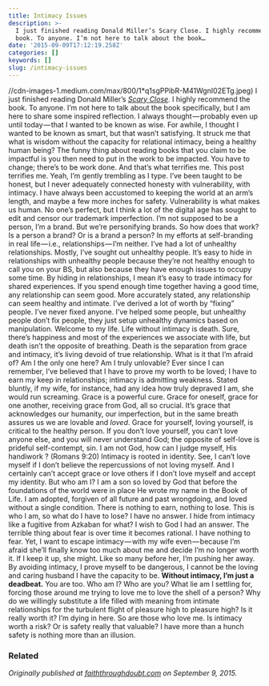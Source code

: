 ```yaml
---
title: Intimacy Issues
description: >-
  I just finished reading Donald Miller’s Scary Close. I highly recommend the
  book. To anyone. I’m not here to talk about the book…
date: '2015-09-09T17:12:19.258Z'
categories: []
keywords: []
slug: /intimacy-issues
---
```

//cdn-images-1.medium.com/max/800/1*q1sgPPibR-M41WgnI02ETg.jpeg)
I just finished reading Donald Miller’s [_Scary Close_](http://scaryclose.com/). I highly recommend the book. To anyone. I’m not here to talk about the book specifically, but I am here to share some inspired reflection.
I always thought — probably even up until today — that I wanted to be known as wise. For awhile, I thought I wanted to be known as smart, but that wasn’t satisfying. It struck me that what is wisdom without the capacity for relational intimacy, being a healthy human being?
The funny thing about reading books that you claim to be impactful is you then need to put in the work to be impacted. You have to change; there’s to be work done. And that’s what terrifies me.
This post terrifies me. Yeah, I’m gently trembling as I type. I’ve been taught to be honest, but I never adequately connected honesty with vulnerability, with intimacy. I have always been accustomed to keeping the world at an arm’s length, and maybe a few more inches for safety.
Vulnerability is what makes us human. No one’s perfect, but I think a lot of the digital age has sought to edit and censor our trademark imperfection. I’m not supposed to be a person, I’m a brand.
But we’re personifying brands. So how does that work? Is a person a brand? Or is a brand a person? In my efforts at self-branding in real life — i.e., relationships — I’m neither.
I’ve had a lot of unhealthy relationships. Mostly, I’ve sought out unhealthy people. It’s easy to hide in relationships with unhealthy people because they’re not healthy enough to call you on your BS, but also because they have enough issues to occupy some time.
By hiding in relationships, I mean it’s easy to trade intimacy for shared experiences. If you spend enough time together having a good time, any relationship can seem good. More accurately stated, any relationship can seem healthy and intimate.
I’ve derived a lot of worth by “fixing” people. I’ve never fixed anyone. I’ve helped some people, but unhealthy people don’t fix people, they just setup unhealthy dynamics based on manipulation. Welcome to my life.
Life without intimacy is death. Sure, there’s happiness and most of the experiences we associate with life, but death isn’t the opposite of breathing. Death is the separation from grace and intimacy, it’s living devoid of true relationship.
What is it that I’m afraid of? Am I the only one here? Am I truly unlovable?
Ever since I can remember, I’ve believed that I have to prove my worth to be loved; I have to earn my keep in relationships; intimacy is admitting weakness. Stated bluntly, if my wife, for instance, had any idea how truly depraved I am, she would run screaming.
Grace is a powerful cure. Grace for oneself, grace for one another, receiving grace from God, all so crucial. It’s grace that acknowledges our humanity, our imperfection, but in the same breath assures us we are lovable and _loved_.
Grace for yourself, loving yourself, is critical to the healthy person. If you don’t love yourself, you can’t love anyone else, and you will never understand God; the opposite of self-love is prideful self-contempt, sin. I am not God, how can I judge myself, His handiwork ? (Romans 9:20)
Intimacy is rooted in identity. See, I can’t love myself if I don’t believe the repercussions of not loving myself. And I certainly can’t accept grace or love others if I don’t love myself and accept my identity. But who am I?
I am a son so loved by God that before the foundations of the world were in place He wrote my name in the Book of Life. I am adopted, forgiven of all future and past wrongdoing, and loved without a single condition. There is nothing to earn, nothing to lose.
This is who I am, so what do I have to lose? I have no answer. I hide from intimacy like a fugitive from Azkaban for what? I wish to God I had an answer.
The terrible thing about fear is over time it becomes rational. I have nothing to fear. Yet, I want to escape intimacy — with my wife even — because I’m afraid she’ll finally know too much about me and decide I’m no longer worth it.
If I keep it up, she might. Like so many before her, I’m pushing her away. By avoiding intimacy, I prove myself to be dangerous, I cannot be the loving and caring husband I have the capacity to be. **Without intimacy, I’m just a deadbeat.**
You are too.
Who am I? Who are you? What lie am I settling for, forcing those around me trying to love me to love the shell of a person?
Why do we willingly substitute a life filled with meaning from intimate relationships for the turbulent flight of pleasure high to pleasure high? Is it really worth it? I’m dying in here. So are those who love me.
Is intimacy worth a risk? Or is safety really that valuable? I have more than a hunch safety is nothing more than an illusion.
### Related
_Originally published at_ [_faiththroughdoubt.com_](http://faiththroughdoubt.com/intimacy-issues/) _on September 9, 2015._
